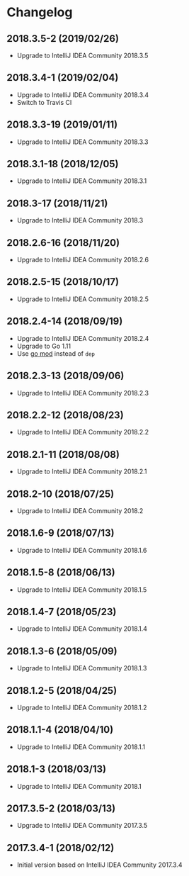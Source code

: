 # Changelog

## 2018.3.5-2 (2019/02/26)

* Upgrade to IntelliJ IDEA Community 2018.3.5

## 2018.3.4-1 (2019/02/04)

* Upgrade to IntelliJ IDEA Community 2018.3.4
* Switch to Travis CI

## 2018.3.3-19 (2019/01/11)

* Upgrade to IntelliJ IDEA Community 2018.3.3

## 2018.3.1-18 (2018/12/05)

* Upgrade to IntelliJ IDEA Community 2018.3.1

## 2018.3-17 (2018/11/21)

* Upgrade to IntelliJ IDEA Community 2018.3

## 2018.2.6-16 (2018/11/20)

* Upgrade to IntelliJ IDEA Community 2018.2.6

## 2018.2.5-15 (2018/10/17)

* Upgrade to IntelliJ IDEA Community 2018.2.5

## 2018.2.4-14 (2018/09/19)

* Upgrade to IntelliJ IDEA Community 2018.2.4
* Upgrade to Go 1.11
* Use [go mod](https://golang.org/cmd/go/#hdr-Module_maintenance) instead of `dep`

## 2018.2.3-13 (2018/09/06)

* Upgrade to IntelliJ IDEA Community 2018.2.3

## 2018.2.2-12 (2018/08/23)

* Upgrade to IntelliJ IDEA Community 2018.2.2

## 2018.2.1-11 (2018/08/08)

* Upgrade to IntelliJ IDEA Community 2018.2.1

## 2018.2-10 (2018/07/25)

* Upgrade to IntelliJ IDEA Community 2018.2

## 2018.1.6-9 (2018/07/13)

* Upgrade to IntelliJ IDEA Community 2018.1.6

## 2018.1.5-8 (2018/06/13)

* Upgrade to IntelliJ IDEA Community 2018.1.5

## 2018.1.4-7 (2018/05/23)

* Upgrade to IntelliJ IDEA Community 2018.1.4

## 2018.1.3-6 (2018/05/09)

* Upgrade to IntelliJ IDEA Community 2018.1.3

## 2018.1.2-5 (2018/04/25)

* Upgrade to IntelliJ IDEA Community 2018.1.2

## 2018.1.1-4 (2018/04/10)

* Upgrade to IntelliJ IDEA Community 2018.1.1

## 2018.1-3 (2018/03/13)

* Upgrade to IntelliJ IDEA Community 2018.1

## 2017.3.5-2 (2018/03/13)

* Upgrade to IntelliJ IDEA Community 2017.3.5

## 2017.3.4-1 (2018/02/12)

* Initial version based on IntelliJ IDEA Community 2017.3.4
